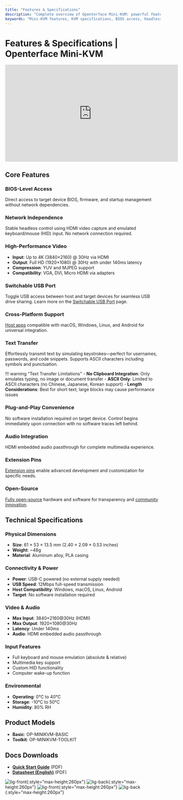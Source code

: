 ```yaml
---
title: "Features & Specifications"
description: "Complete overview of Openterface Mini-KVM: powerful features including BIOS-level access, 4K video support, cross-platform compatibility, USB sharing, and detailed technical specifications. Everything you need to know about this headless computer control solution."
keywords: "Mini-KVM features, KVM specifications, BIOS access, headless control, 4K KVM, USB sharing, cross-platform KVM, text transfer, plug and play KVM, open source KVM, technical specs"
---
```


# **Features & Specifications** | Openterface Mini-KVM

<iframe 
  width="560" 
  height="315" 
  src="https://www.youtube.com/embed/r3HNUflWGOY?si=84Ek6F9ocHmmGTqW" 
  title="YouTube video player" 
  frameborder="0" 
  allow="accelerometer; autoplay; clipboard-write; encrypted-media; gyroscope; picture-in-picture; web-share" 
  referrerpolicy="strict-origin-when-cross-origin" 
  allowfullscreen>
</iframe>

## Core Features

### **BIOS-Level Access**
Direct access to target device BIOS, firmware, and startup management without network dependencies.

### **Network Independence**
Stable headless control using HDMI video capture and emulated keyboard/mouse (HID) input. No network connection required.

### **High-Performance Video**
- **Input**: Up to 4K (3840×2160) @ 30Hz via HDMI
- **Output**: Full HD (1920×1080) @ 30Hz with under 140ms latency
- **Compression**: YUV and MJPEG support
- **Compatibility**: VGA, DVI, Micro HDMI via adapters

### **Switchable USB Port**
Toggle USB access between host and target devices for seamless USB drive sharing. Learn more on the [Switchable USB Port](../usb-switch) page.

### **Cross-Platform Support**
[Host apps](/app) compatible with macOS, Windows, Linux, and Android for universal integration.

### **Text Transfer**
Effortlessly transmit text by simulating keystrokes—perfect for usernames, passwords, and code snippets. Supports ASCII characters including symbols and punctuation.

!!! warning "Text Transfer Limitations"
    - **No Clipboard Integration**: Only emulates typing, no image or document transfer
    - **ASCII Only**: Limited to ASCII characters (no Chinese, Japanese, Korean support)
    - **Length Considerations**: Best for short text; large blocks may cause performance issues

### **Plug-and-Play Convenience**
No software installation required on target device. Control begins immediately upon connection with no software traces left behind.

### **Audio Integration**
HDMI embedded audio passthrough for complete multimedia experience.

### **Extension Pins**
[Extension pins](../extension-pins) enable advanced development and customization for specific needs.

### **Open-Source**
[Fully open-source](/compliance) hardware and software for transparency and [community innovation](/discord).

## Technical Specifications

### **Physical Dimensions**
- **Size**: 61 × 53 × 13.5 mm (2.40 × 2.09 × 0.53 inches)
- **Weight**: ~48g
- **Material**: Aluminum alloy, PLA casing

### **Connectivity & Power**
- **Power**: USB-C powered (no external supply needed)
- **USB Speed**: 12Mbps full-speed transmission
- **Host Compatibility**: Windows, macOS, Linux, Android
- **Target**: No software installation required

### **Video & Audio**
- **Max Input**: 3840×2160@30Hz (HDMI)
- **Max Output**: 1920×1080@30Hz
- **Latency**: Under 140ms
- **Audio**: HDMI embedded audio passthrough

### **Input Features**
- Full keyboard and mouse emulation (absolute & relative)
- Multimedia key support
- Custom HID functionality
- Computer wake-up function

### **Environmental**
- **Operating**: 0°C to 40°C
- **Storage**: -10°C to 50°C
- **Humidity**: 80% RH

## Product Models
- **Basic**: OP-MINIKVM-BASIC
- **Toolkit**: OP-MINIKVM-TOOLKIT

## Docs Downloads
- **[Quick Start Guide](https://raw.githubusercontent.com/TechxArtisanStudio/Openterface/main/product-printed-materials/minikvm_quick_start_guide_20240928.pdf)** (PDF)
- **[Datasheet (English)](https://raw.githubusercontent.com/TechxArtisanStudio/Openterface/main/product-printed-materials/Openterface-Mini-KVM-Basic-and-Toolkit-Datasheet-Eng-20250313.pdf)** (PDF)

![lig-front](https://assets.openterface.com/images/product/minikvm-v1-9-front.svg#only-light){:style="max-height:260px"}
![lig-back](https://assets.openterface.com/images/product/minikvm-v1-9-back.svg#only-light){:style="max-height:260px"}
![lig-front](https://assets.openterface.com/images/product/minikvm-v1-9-front_1.svg#only-dark){:style="max-height:260px"}
![lig-back](https://assets.openterface.com/images/product/minikvm-v1-9-back_1.svg#only-dark){:style="max-height:260px"}
